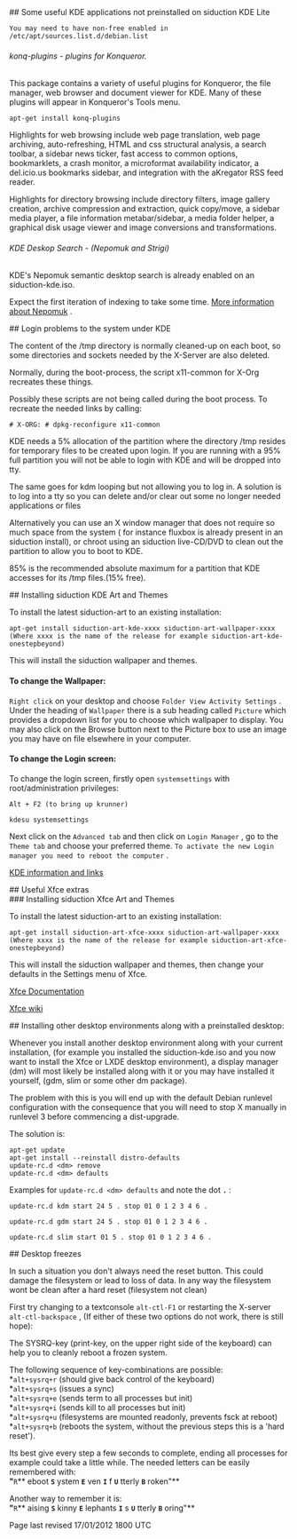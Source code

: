<div id="main-page"></div>
<div class="divider" id="install-add"></div>
## Some useful KDE applications not preinstalled on siduction KDE Lite

 `You may need to have non-free enabled in /etc/apt/sources.list.d/debian.list` 

###### konq-plugins - plugins for Konqueror. 

This package contains a variety of useful plugins for Konqueror, the file manager, web browser and document viewer for KDE. Many of these plugins will appear in Konqueror's Tools menu.

~~~  
apt-get install konq-plugins  
~~~

Highlights for web browsing include web page translation, web page archiving, auto-refreshing, HTML and css structural analysis, a search toolbar, a sidebar news ticker, fast access to common options, bookmarklets, a crash monitor, a microformat availability indicator, a del.icio.us bookmarks sidebar, and integration with the aKregator RSS feed reader.

Highlights for directory browsing include directory filters, image gallery creation, archive compression and extraction, quick copy/move, a sidebar media player, a file information metabar/sidebar, a media folder helper, a graphical disk usage viewer and image conversions and transformations. 

###### KDE Deskop Search - (Nepomuk and Strigi) 

KDE's Nepomuk semantic desktop search is already enabled on an siduction-kde.iso. 

Expect the first iteration of indexing to take some time.  [More information about Nepomuk](http://nepomuk.kde.org/) . 

<div class="divider" id="kde-login"></div>
## Login problems to the system under KDE

The content of the /tmp directory is normally cleaned-up on each boot, so some directories and sockets needed by the X-Server are also deleted.

Normally, during the boot-process, the script x11-common for X-Org recreates these things.

Possibly these scripts are not being called during the boot process. To recreate the needed links by calling:

~~~  
# X-ORG: # dpkg-reconfigure x11-common  
~~~

KDE needs a 5% allocation of the partition where the directory /tmp resides for temporary files to be created upon login. If you are running with a 95% full partition you will not be able to login with KDE and will be dropped into tty.

The same goes for kdm looping but not allowing you to log in. A solution is to log into a tty so you can delete and/or clear out some no longer needed applications or files

Alternatively you can use an X window manager that does not require so much space from the system ( for instance fluxbox is already present in an siduction install), or chroot using an siduction live-CD/DVD to clean out the partition to allow you to boot to KDE.

85% is the recommended absolute maximum for a partition that KDE accesses for its /tmp files.(15% free).

<div class="divider" id="ch-th"></div>
## Installing siduction KDE Art and Themes

To install the latest siduction-art to an existing installation:

~~~  
apt-get install siduction-art-kde-xxxx siduction-art-wallpaper-xxxx  
(Where xxxx is the name of the release for example siduction-art-kde-onestepbeyond)  
~~~

This will install the siduction wallpaper and themes.

#### To change the Wallpaper:

`Right click` on your desktop and choose `Folder View Activity Settings` . Under the heading of `Wallpaper`  there is a sub heading called `Picture`  which provides a dropdown list for you to choose which wallpaper to display. You may also click on the Browse button next to the Picture box to use an image you may have on file elsewhere in your computer.

#### To change the Login screen:

To change the login screen, firstly open `systemsettings`  with root/administration privileges:

~~~  
Alt + F2 (to bring up krunner)  
~~~

~~~  
kdesu systemsettings  
~~~

Next click on the `Advanced tab`  and then click on `Login Manager` , go to the `Theme tab`  and choose your preferred theme. `To activate the new Login manager you need to reboot the computer` .

 [KDE information and links](http://kde.org)  

<div class="divider" id="xfce-notes"></div>
## Useful Xfce extras

<div class="divider" id="xfce-notes-1"></div>
### Installing siduction Xfce Art and Themes

To install the latest siduction-art to an existing installation:

~~~  
apt-get install siduction-art-xfce-xxxx siduction-art-wallpaper-xxxx  
(Where xxxx is the name of the release for example siduction-art-xfce-onestepbeyond)  
~~~

This will install the siduction wallpaper and themes, then change your defaults in the Settings menu of Xfce.

 [Xfce Documentation](http://www.xfce.org/documentation) 

 [Xfce wiki](http://wiki.xfce.org) 

<div class="divider" id="dm"></div>
## Installing other desktop environments along with a preinstalled desktop:

Whenever you install another desktop environment along with your current installation, (for example you installed the siduction-kde.iso and you now want to install the Xfce or LXDE desktop environment), a display manager (dm) will most likely be installed along with it or you may have installed it yourself, (gdm, slim or some other dm package).

The problem with this is you will end up with the default Debian runlevel configuration with the consequence that you will need to stop X manually in runlevel 3 before commencing a dist-upgrade.

The solution is:

~~~  
apt-get update  
apt-get install --reinstall distro-defaults  
update-rc.d <dm> remove  
update-rc.d <dm> defaults  
~~~

Examples for `update-rc.d <dm> defaults`  and note the dot **`.`**  :

~~~  
update-rc.d kdm start 24 5 . stop 01 0 1 2 3 4 6 .  
~~~

~~~  
update-rc.d gdm start 24 5 . stop 01 0 1 2 3 4 6 .  
~~~

~~~  
update-rc.d slim start 01 5 . stop 01 0 1 2 3 4 6 .  
~~~

<div class="divider" id="desk-freeze"></div>
## Desktop freezes

In such a situation you don't always need the reset button. This could damage the filesystem or lead to loss of data. In any way the filesystem wont be clean after a hard reset (filesystem not clean)

First try changing to a textconsole `alt-ctl-F1`  or restarting the X-server `alt-ctl-backspace` , (If either of these two options do not work, there is still hope):

The SYSRQ-key (print-key, on the upper right side of the keyboard) can help you to cleanly reboot a frozen system.

The following sequence of key-combinations are possible:  
*`alt+sysrq+r`  (should give back control of the keyboard)  
*`alt+sysrq+s`  (issues a sync)  
*`alt+sysrq+e`  (sends term to all processes but init)  
*`alt+sysrq+i`  (sends kill to all processes but init)  
*`alt+sysrq+u`  (filesystems are mounted readonly, prevents fsck at reboot)  
*`alt+sysrq+b`  (reboots the system, without the previous steps this is a 'hard reset').

Its best give every step a few seconds to complete, ending all processes for example could take a little while. The needed letters can be easily remembered with:  
 **"**`R`** eboot **`S`** ystem **`E`** ven **`I`** f **`U`** tterly **`B`** roken"** 

Another way to remember it is:  
 **"**`R`** aising **`S`** kinny **`E`** lephants **`I`** s **`U`** tterly **`B`** oring"** 

<div id="rev">Page last revised 17/01/2012 1800 UTC</div>
